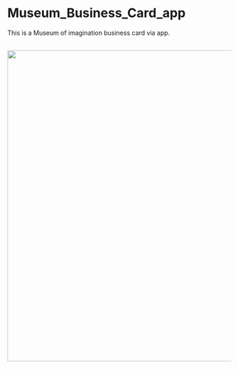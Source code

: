 # Museum_Business_Card_app
This is a Museum of imagination business card via app.

<br>
<img height="700" src="https://raw.githubusercontent.com/ilkurtovi/Museum_Business_Card_app/app/src/main/res/drawable/readme1.png"/>
<br>
